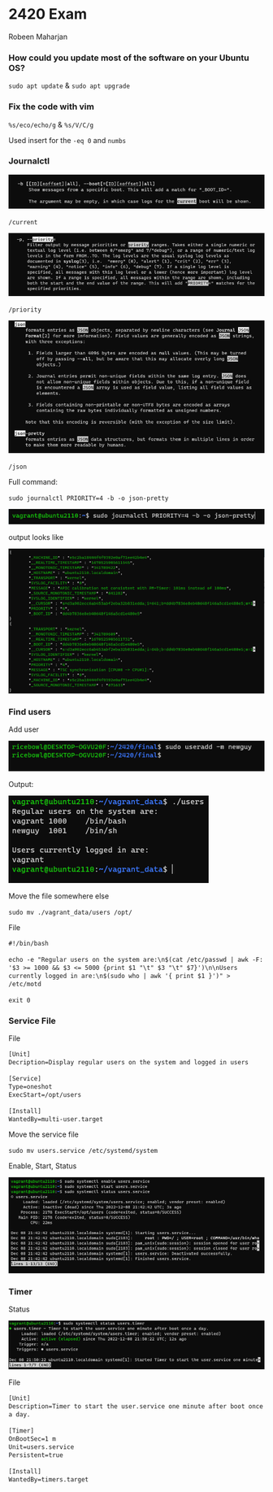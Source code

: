 # 2420 Exam

Robeen Maharjan

### How could you update most of the software on your Ubuntu OS?

`sudo apt update` & `sudo apt upgrade`

### Fix the code with vim 

`%s/eco/echo/g` & `%s/V/C/g`

Used insert for the `-eq 0` and `numbs` 

### Journalctl

 ![Bootlog](/Images/bootlog.png)
 
 `/current`
 
 ![Priority](/Images/priority.png)
 
 `/priority`
 
 ![Json](/Images/jsonpretty.png)
 
 `/json`
 
 Full command:
 
 `sudo journalctl PRIORITY=4 -b -o json-pretty`
 
 ![Journalctl command](/Images/journalctl.png)
 
 output looks like
 
 ![Output Json](/Images/outputjson.png)
 
 ### Find users
 
 Add user
 
 ![New User](/Images/newuser.png)

 Output:
 
 ![User Output](/Images/outputusers.png)
 
 Move the file somewhere else 

 `sudo mv ./vagrant_data/users /opt/`
 
 File
 
 ```
 #!/bin/bash
 
echo -e "Regular users on the system are:\n$(cat /etc/passwd | awk -F: '$3 >= 1000 && $3 <= 5000 {print $1 "\t" $3 "\t" $7}')\n\nUsers currently logged in are:\n$(sudo who | awk '{ print $1 }')" > /etc/motd

exit 0
```

### Service File

File

```
[Unit]
Decription=Display regular users on the system and logged in users

[Service]
Type=oneshot
ExecStart=/opt/users

[Install]
WantedBy=multi-user.target
```

Move the service file

`sudo mv users.service /etc/systemd/system`

Enable, Start, Status

![Output status](/Images/systemctlservice.png)

### Timer

Status

![Timer status](/Images/timerstatus.png)

File

```
[Unit]
Description=Timer to start the user.service one minute after boot once a day.

[Timer]
OnBootSec=1 m
Unit=users.service
Persistent=true

[Install]
WantedBy=timers.target
```

